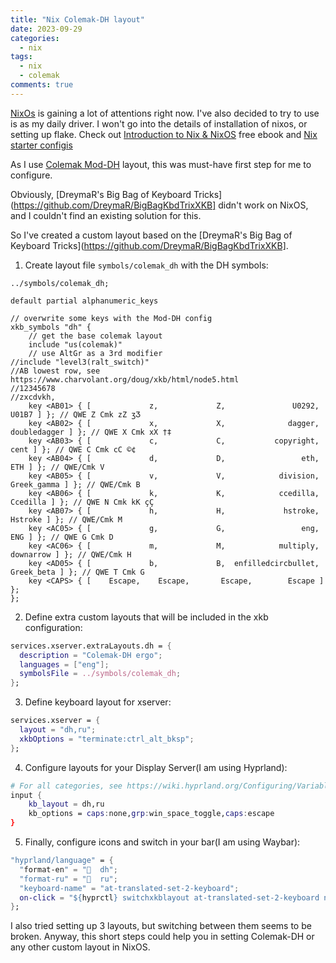 ```yaml
---
title: "Nix Colemak-DH layout"
date: 2023-09-29
categories:
  - nix
tags:
  - nix
  - colemak
comments: true
---
```


[NixOs](https://nixos.org/) is gaining a lot of attentions right now.
I've also decided to try to use is as my daily driver. I won't go into
the details of installation of nixos, or setting up flake. Check out
[Introduction to Nix & NixOS](https://nixos-and-flakes.thiscute.world/introduction/)
free ebook and [Nix starter configis](https://github.com/Misterio77/nix-starter-configs)

As I use [Colemak Mod-DH](https://colemakmods.github.io/mod-dh/) layout, this
was must-have first step for me to configure.

Obviously, [DreymaR's Big Bag of Keyboard
Tricks](https://github.com/DreymaR/BigBagKbdTrixXKB] didn't work on NixOS, and
I couldn't find an existing solution for this.

So I've created a custom layout based on the [DreymaR's Big Bag of Keyboard
Tricks](https://github.com/DreymaR/BigBagKbdTrixXKB].

1. Create layout file `symbols/colemak_dh` with the DH symbols:
```text
../symbols/colemak_dh;

default partial alphanumeric_keys

// overwrite some keys with the Mod-DH config
xkb_symbols "dh" {
	// get the base colemak layout
	include "us(colemak)"
	// use AltGr as a 3rd modifier
//include "level3(ralt_switch)"
//AB lowest row, see https://www.charvolant.org/doug/xkb/html/node5.html
//12345678
//zxcdvkh,
    key <AB01> { [             z,             Z,               U0292,               U01B7 ] }; // QWE Z Cmk zZ ʒƷ
    key <AB02> { [             x,             X,              dagger,        doubledagger ] }; // QWE X Cmk xX †‡
    key <AB03> { [             c,             C,           copyright,                cent ] }; // QWE C Cmk cC ©¢
    key <AB04> { [             d,             D,                 eth,                 ETH ] }; // QWE/Cmk V
    key <AB05> { [             v,             V,            division,         Greek_gamma ] }; // QWE/Cmk B
    key <AB06> { [             k,             K,            ccedilla,            Ccedilla ] }; // QWE N Cmk kK çÇ
    key <AB07> { [             h,             H,             hstroke,             Hstroke ] }; // QWE/Cmk M
    key <AC05> { [             g,             G,                 eng,                 ENG ] }; // QWE G Cmk D
    key <AC06> { [             m,             M,            multiply,           downarrow ] }; // QWE/Cmk H
    key <AD05> { [             b,             B,  enfilledcircbullet,          Greek_beta ] }; // QWE T Cmk G
    key <CAPS> { [    Escape,    Escape,       Escape,        Escape ] };
};
```

2. Define extra custom layouts that will be included in the xkb configuration:
```nix
services.xserver.extraLayouts.dh = {
  description = "Colemak-DH ergo";
  languages = ["eng"];
  symbolsFile = ../symbols/colemak_dh;
};
```

3. Define keyboard layout for xserver:
```nix
services.xserver = {
  layout = "dh,ru";
  xkbOptions = "terminate:ctrl_alt_bksp";
};
```

4. Configure layouts for your Display Server(I am using Hyprland):
```nix
# For all categories, see https://wiki.hyprland.org/Configuring/Variables/
input {
    kb_layout = dh,ru
    kb_options = caps:none,grp:win_space_toggle,caps:escape
}
```

5. Finally, configure icons and switch in your bar(I am using Waybar):
```nix
"hyprland/language" = {
  "format-en" = "  dh";
  "format-ru" = "  ru";
  "keyboard-name" = "at-translated-set-2-keyboard";
  on-click = "${hyprctl} switchxkblayout at-translated-set-2-keyboard next";
};
```

I also tried setting up 3 layouts, but switching between them seems to be broken.
Anyway, this short steps could help you in setting Colemak-DH or any other custom
layout in NixOS.
